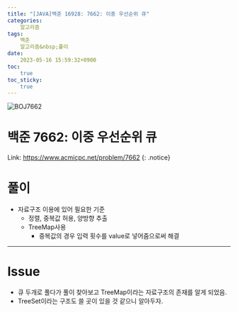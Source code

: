 ```yaml
---
title: "[JAVA]백준 16928: 7662: 이중 우선순위 큐"
categories:
    알고리즘
tags:
    백준
    알고리즘&nbsp;풀이
date:
    2023-05-16 15:59:32+0900
toc:
    true
toc_sticky:
    true
---
```

![BOJ7662](https://github.com/cuzzzu1318/cuzzzu1318.github.io/assets/77597885/d34fccdf-0904-4cef-9b38-1fe57c3ce038)


# 백준 7662: 이중 우선순위 큐
Link: <https://www.acmicpc.net/problem/7662>
{: .notice}


# 풀이
* 자료구조 이용에 있어 필요한 기준
  * 정렬, 중복값 허용, 양방향 추출
  * TreeMap사용
    * 중복값의 경우 입력 횟수를 value로 넣어줌으로써 해결

<script src="https://gist.github.com/cuzzzu1318/e69a6f56a361480432330fb265d1f604.js"></script>
***

# Issue

* 큐 두개로 풀다가 풀이 찾아보고 TreeMap이라는 자료구조의 존재를 알게 되었음.
* TreeSet이라는 구조도 쓸 곳이 있을 것 같으니 알아두자.